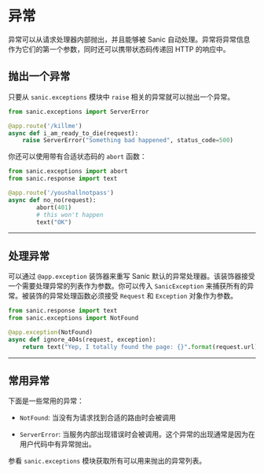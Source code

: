 # 异常

异常可以从请求处理器内部抛出，并且能够被 Sanic 自动处理。异常将异常信息作为它们的第一个参数，同时还可以携带状态码传递回 HTTP 的响应中。

## 抛出一个异常

只要从 `sanic.exceptions` 模块中 `raise` 相关的异常就可以抛出一个异常。

```python
from sanic.exceptions import ServerError

@app.route('/killme')
async def i_am_ready_to_die(request):
    raise ServerError("Something bad happened", status_code=500)
```

你还可以使用带有合适状态码的 `abort` 函数：

```python
from sanic.exceptions import abort
from sanic.response import text

@app.route('/youshallnotpass')
async def no_no(request):
        abort(401)
        # this won't happen
        text("OK")
```

---

## 处理异常

可以通过 `@app.exception` 装饰器来重写 Sanic 默认的异常处理器。该装饰器接受一个需要处理异常的列表作为参数。你可以传入 `SanicException` 来捕获所有的异常。被装饰的异常处理函数必须接受 `Request` 和 `Exception` 对象作为参数。

```python
from sanic.response import text
from sanic.exceptions import NotFound

@app.exception(NotFound)
async def ignore_404s(request, exception):
    return text("Yep, I totally found the page: {}".format(request.url))
```

---

## 常用异常

下面是一些常用的异常：

- `NotFound`: 当没有为请求找到合适的路由时会被调用

- `ServerError`: 当服务内部出现错误时会被调用。这个异常的出现通常是因为在用户代码中有异常抛出。

参看 `sanic.exceptions` 模块获取所有可以用来抛出的异常列表。